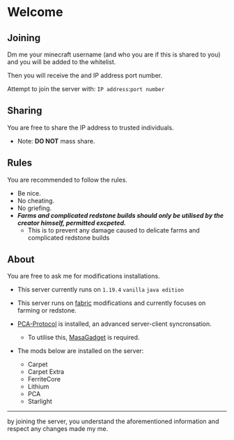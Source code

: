 # Welcome

## Joining
Dm me your minecraft username (and who you are if this is shared to you) and you will be added to the whitelist.

Then you will receive the and IP address port number. 

Attempt to join the server with: ```IP address```:```port number```

## Sharing 

You are free to share the IP address to trusted individuals.
 - Note: **DO NOT** mass share. 

## Rules

You are recommended to follow the rules.
- Be nice.
- No cheating.
- No griefing. 
- ***Farms and complicated redstone builds should only be utilised by the creator himself, permitted excpeted.***
   - This is to prevent any damage caused to delicate farms and complicated redstone builds

## About 

You are free to ask me for modifications installations. 

- This server currently runs on ```1.19.4``` ```vanilla``` ```java edition```

- This server runs on [fabric](https://fabricmc.net/wiki/start) modifications and currently focuses on farming or redstone.

- [PCA-Protocol](https://github.com/plusls/plusls-carpet-addition) is installed, an advanced server-client syncronsation.
    - To utilise this, [MasaGadget](https://github.com/plusls/MasaGadget) is required. 

- The mods below are installed on the server: 
    - Carpet
    - Carpet Extra
    - FerriteCore
    - Lithium 
    - PCA
    - Starlight
---

by joining the server, you understand the aforementioned information and respect any changes made my me.
